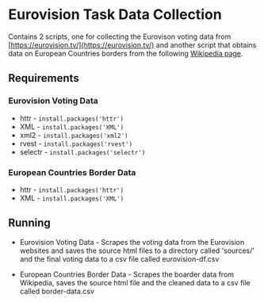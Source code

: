# Eurovision Task Data Collection

Contains 2 scripts, one for collecting the Eurovison voting data from [https://eurovision.tv/](https://eurovision.tv/) and another script that obtains data on European Countries borders from the following [Wikipedia page](https://en.wikipedia.org/wiki/List_of_countries_and_territories_by_land_borders).

## Requirements

### Eurovision Voting Data

* httr - ```install.packages('httr')```
* XML - ```install.packages('XML')```
* xml2 - ```install.packages('xml2')```
* rvest - ```install.packages('rvest')```
* selectr - ```install.packages('selectr')```

### European Countries Border Data

* httr - ```install.packages('httr')```
* XML - ```install.packages('XML')```

## Running

* Eurovision Voting Data - Scrapes the voting data from the Eurovision websites and saves the source html files to a directory called 'sources/' and the final voting data to a csv file called eurovision-df.csv

* European Countries Border Data - Scrapes the boarder data from Wikipedia, saves the source html file and the cleaned data to a csv file called border-data.csv
